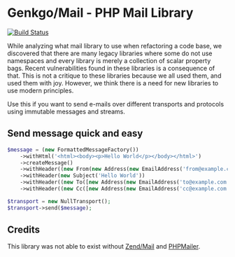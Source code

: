 # Genkgo/Mail - PHP Mail Library

[![Build Status](https://travis-ci.org/genkgo/mail.svg)](https://travis-ci.org/genkgo/mail)

While analyzing what mail library to use when refactoring a code base, we discovered that there are many legacy
libraries where some do not use namespaces and every library is merely a collection of scalar property bags. Recent
vulnerabilities found in these libraries is a consequence of that. This is not a critique to these libraries because
we all used them, and used them with joy. However, we think there is a need for new libraries to use modern principles.

Use this if you want to send e-mails over different transports and protocols using immutable messages and streams.

## Send message quick and easy

```php
$message = (new FormattedMessageFactory())
    ->withHtml('<html><body><p>Hello World</p></body></html>')
    ->createMessage()
    ->withHeader((new From(new Address(new EmailAddress('from@example.com'), 'name'))))
    ->withHeader(new Subject('Hello World'))
    ->withHeader((new To([new Address(new EmailAddress('to@example.com'), 'name')])))
    ->withHeader((new Cc([new Address(new EmailAddress('cc@example.com'), 'name')])));

$transport = new NullTransport();
$transport->send($message);
```

## Credits

This library was not able to exist without [Zend/Mail](https://github.com/zendframework/zend-mail)
and [PHPMailer](https://github.com/PHPMailer/PHPMailer).